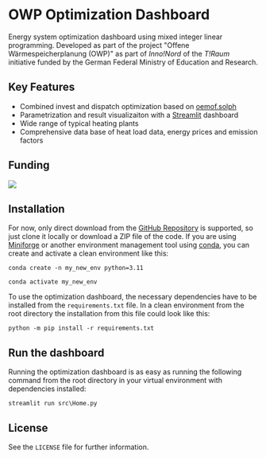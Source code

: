 # OWP Optimization Dashboard

Energy system optimization dashboard using mixed integer linear programming.
Developed as part of the project "Offene Wärmespeicherplanung (OWP)" as part of
*Inno!Nord* of the *T!Raum* initiative funded by the German Federal Ministry of Education and Research.

## Key Features

- Combined invest and dispatch optimization based on [oemof.solph](https://github.com/oemof/oemof-solph)
- Parametrization and result visualizaiton with a [Streamlit](https://github.com/streamlit/streamlit) dashboard
- Wide range of typical heating plants
- Comprehensive data base of heat load data, energy prices and emission factors

## Funding

[<img src="src\img\Logos_Förderer_ohnePTJ.png">](https://www.innovation-strukturwandel.de/strukturwandel/de/innovation-strukturwandel/t_raum/t_raum_node.html)

## Installation

For now, only direct download from the [GitHub Repository](https://github.com/jfreissmann/owp_milp_optimization) is supported, so just clone it locally or download a ZIP file of the code. If you are using [Miniforge](https://github.com/conda-forge/miniforge) or another environment management tool using [conda](https://docs.conda.io/en/latest/), you can create and activate a clean environment like this:

```
conda create -n my_new_env python=3.11
```

```
conda activate my_new_env
```

To use the optimization dashboard, the necessary dependencies have to be installed from the `requirements.txt` file. In a clean environment from the root directory the installation from this file could look like this:

```
python -m pip install -r requirements.txt
```

## Run the dashboard

Running the optimization dashboard is as easy as running the following command from the root directory in your virtual environment with dependencies installed:

```
streamlit run src\Home.py
```

## License

See the `LICENSE` file for further information.
